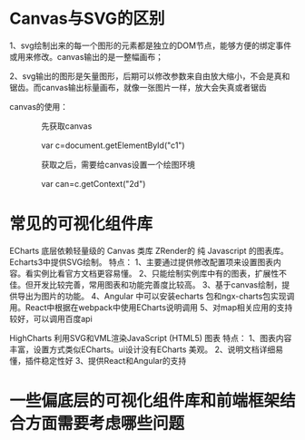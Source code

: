 # Canvas与SVG的区别
1、svg绘制出来的每一个图形的元素都是独立的DOM节点，能够方便的绑定事件或用来修改。canvas输出的是一整幅画布；

2、svg输出的图形是矢量图形，后期可以修改参数来自由放大缩小，不会是真和锯齿。而canvas输出标量画布，就像一张图片一样，放大会失真或者锯齿

canvas的使用：

　　　　先获取canvas

　　　　var c=document.getElementById("c1")

　　　　获取之后，需要给canvas设置一个绘图环境

　　　　var can=c.getContext("2d")
# 常见的可视化组件库
ECharts
底层依赖轻量级的 Canvas 类库 ZRender的
纯 Javascript 的图表库。Echarts3中提供SVG绘制。
特点：
1、主要通过提供修改配置项来设置图表内容。看实例比看官方文档更容易懂。
2、只能绘制实例库中有的图表，扩展性不佳。但开发比较完善，常用图表和功能完善度比较高。
3、基于canvas绘制，提供导出为图片的功能。
4、Angular 中可以安装echarts 包和ngx-charts包实现调用。React中根据在webpack中使用ECharts说明调用
5、对map相关应用的支持较好，可以调用百度api

HighCharts
利用SVG和VML渲染JavaScript (HTML5) 图表
特点：
1、图表内容丰富，设置方式类似ECharts。ui设计没有ECharts 美观。
2、说明文档详细易懂，插件稳定性好
3、提供React和Angular的支持


# 一些偏底层的可视化组件库和前端框架结合方面需要考虑哪些问题

